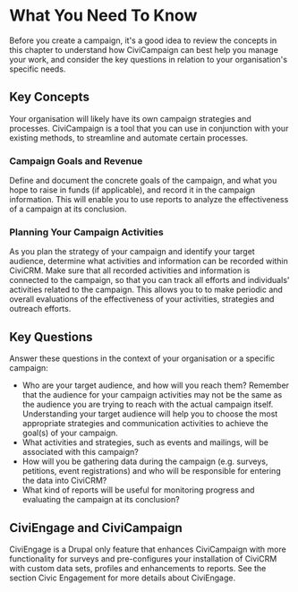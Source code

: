 What You Need To Know
=====================

Before you create a campaign, it's a good idea to review the concepts in
this chapter to understand how CiviCampaign can best help you manage
your work, and consider the key questions in relation to your
organisation's specific needs. 

Key Concepts
------------

Your organisation will likely have its own campaign strategies and
processes. CiviCampaign is a tool that you can use in conjunction with
your existing methods, to streamline and automate certain processes. 

### Campaign Goals and Revenue

Define and document the concrete goals of the campaign, and what you
hope to raise in funds (if applicable), and record it in the campaign
information. This will enable you to use reports to analyze the
effectiveness of a campaign at its conclusion.

### Planning Your Campaign Activities

As you plan the strategy of your campaign and identify your target
audience, determine what activities and information can be recorded
within CiviCRM. Make sure that all recorded activities and information
is connected to the campaign, so that you can track all efforts and
individuals' activities related to the campaign. This allows you to to
make periodic and overall evaluations of the effectiveness of your
activities, strategies and outreach efforts.

Key Questions 
--------------

Answer these questions in the context of your organisation or a specific
campaign:

-   Who are your target audience, and how will you reach them? Remember
    that the audience for your campaign activities may not be the same
    as the audience you are trying to reach with the actual campaign
    itself. Understanding your target audience will help you to choose
    the most appropriate strategies and communication activities to
    achieve the goal(s) of your campaign.
-   What activities and strategies, such as events and mailings, will be
    associated with this campaign?
-   How will you be gathering data during the campaign (e.g. surveys,
    petitions, event registrations) and who will be responsible for
    entering the data into CiviCRM?
-   What kind of reports will be useful for monitoring progress and
    evaluating the campaign at its conclusion?

CiviEngage and CiviCampaign
---------------------------

CiviEngage is a Drupal only feature that enhances CiviCampaign with more
functionality for surveys and pre-configures your installation of
CiviCRM with custom data sets, profiles and enhancements to reports. See
the section Civic Engagement for more details about CiviEngage. 


